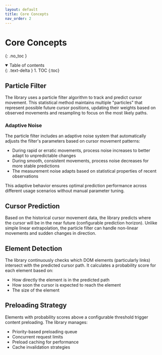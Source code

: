 ```yaml
---
layout: default
title: Core Concepts
nav_order: 2
---
```


# Core Concepts

{: .no_toc }

<details open markdown="block">
  <summary>
    Table of contents
  </summary>
  {: .text-delta }
1. TOC
{:toc}
</details>

## Particle Filter

The library uses a particle filter algorithm to track and predict cursor movement. This statistical method maintains multiple "particles" that represent possible future cursor positions, updating their weights based on observed movements and resampling to focus on the most likely paths.

### Adaptive Noise

The particle filter includes an adaptive noise system that automatically adjusts the filter's parameters based on cursor movement patterns:

- During rapid or erratic movements, process noise increases to better adapt to unpredictable changes
- During smooth, consistent movements, process noise decreases for more stable predictions
- The measurement noise adapts based on statistical properties of recent observations

This adaptive behavior ensures optimal prediction performance across different usage scenarios without manual parameter tuning.

## Cursor Prediction

Based on the historical cursor movement data, the library predicts where the cursor will be in the near future (configurable prediction horizon). Unlike simple linear extrapolation, the particle filter can handle non-linear movements and sudden changes in direction.

## Element Detection

The library continuously checks which DOM elements (particularly links) intersect with the predicted cursor path. It calculates a probability score for each element based on:
- How directly the element is in the predicted path
- How soon the cursor is expected to reach the element
- The size of the element

## Preloading Strategy

Elements with probability scores above a configurable threshold trigger content preloading. The library manages:
- Priority-based preloading queue 
- Concurrent request limits
- Preload caching for performance
- Cache invalidation strategies